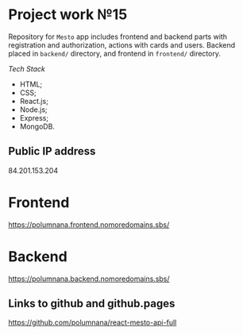# Project work №15

Repository for `Mesto` app includes frontend and backend parts with registration and authorization, actions with cards and users. Backend placed in `backend/` directory, and frontend in `frontend/` directory.

*Tech Stack*

* HTML;
* CSS;
* React.js;
* Node.js;
* Express;
* MongoDB.

## **Public IP address**
84.201.153.204

# Frontend
https://polumnana.frontend.nomoredomains.sbs/

# Backend
https://polumnana.backend.nomoredomains.sbs/

## **Links to github and github.pages**

https://github.com/polumnana/react-mesto-api-full
